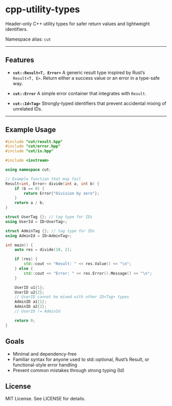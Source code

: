 # cpp-utility-types

Header-only C++ utility types for safer return values and lightweight identifiers.

Namespace alias: `cut`

---

## Features

- **`cut::Result<T, Error>`**
  A generic result type inspired by Rust’s `Result<T, E>`.
  Return either a success value or an error in a type-safe way.

- **`cut::Error`**
  A simple error container that integrates with `Result`.

- **`cut::Id<Tag>`**
  Strongly-typed identifiers that prevent accidental mixing of unrelated IDs.

---

## Example Usage

```cpp
#include "cut/result.hpp"
#include "cut/error.hpp"
#include "cut/is.hpp"

#include <iostream>

using namespace cut;

// Example function that may fail
Result<int, Error> divide(int a, int b) {
    if (b == 0) {
        return Error{"Division by zero"};
    }
    return a / b;
}

struct UserTag {}; // tag type for IDs
using UserId = ID<UserTag>;

struct AdminTag {}; // tag type for IDs
using AdminId = ID<AdminTag>;

int main() {
    auto res = divide(10, 2);

    if (res) {
        std::cout << "Result: " << res.Value() << "\n";
    } else {
        std::cout << "Error: " << res.Error().Message() << "\n";
    }

    UserID u1{1};
    UserID u2{2};
    // UserID cannot be mixed with other ID<Tag> types
    AdminID a1{1};
    AdminID a2{2};
    // UserID != AdminId

    return 0;
}
```

## Goals

- Minimal and dependency-free
- Familiar syntax for anyone used to std::optional, Rust’s Result, or functional-style error handling
- Prevent common mistakes through strong typing (Id<Tag>)

## License

MIT License. See LICENSE for details.